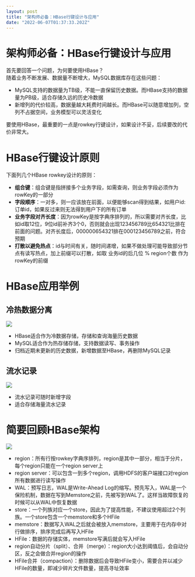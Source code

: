 ```yaml
---
layout: post
title: "架构师必备：HBase行键设计与应用"
date: "2022-06-07T01:37:33.202Z"
---
```

架构师必备：HBase行键设计与应用
==================

首先要回答一个问题，为何要使用HBase？  
随着业务不断发展、数据量不断增大，MySQL数据库存在这些问题：

*   MySQL支持的数据量为TB级，不能一直保留历史数据。而HBase支持的数据量为PB级，适合存储久远的历史冷数据
*   新增列的代价较高，数据量越大耗费时间越长。而HBase可以随意增加列，空列不占据空间，业务模型可以灵活变化

要使用HBase，最重要的一点是rowkey行键设计，如果设计不妥，后续要改的代价非常大。

HBase行键设计原则
===========

下面列几个HBase rowkey设计的原则：

*   **组合键**：组合键是指拼接多个业务字段，如需查询，则业务字段必须作为rowKey的一部分
*   **字段顺序**：一对多，则一应该放在前面，以便能够scan得到结果，如用户id:订单id，如果反过来则无法得到用户下的所有订单
*   **业务字段对齐长度**：因为rowKey是按字典序排列的，所以需要对齐长度，比如id取12位，9位id前补齐3个0，否则就会出现123456789比654321比排在前面的问题。对齐长度后，000000654321排在000123456789之前，符合预期
*   **打散以避免热点**：id与时间有关，随时间递增，如果不做处理可能导致部分节点有读写热点，加上前缀可以打散，如取 业务id的后几位 % region个数 作为rowKey的前缀

HBase应用举例
=========

冷热数据分离
------

![](https://img2022.cnblogs.com/blog/1247698/202206/1247698-20220605165652390-1880692877.png)

*   HBase适合作为冷数据存储，存储和查询海量历史数据
*   MySQL适合作为热存储存储，支持数据读写、事务操作
*   归档近期未更新的历史数据，新增数据至HBase，再删除MySQL记录

流水记录
----

![](https://img2022.cnblogs.com/blog/1247698/202206/1247698-20220605165736054-636060992.png)

*   流水记录可随时新增字段
*   适合存储海量流水记录

简要回顾HBase架构
===========

![](https://img2022.cnblogs.com/blog/1247698/202206/1247698-20220605180847970-1740963755.png)

*   region：所有行按rowkey字典序排列，region是其中一部分，相当于分片，每个region只能在一个region server上
*   region server：可以包含一到多个region，调用HDFS的客户端接口对region所有数据进行读写操作
*   WAL：预写日志，WAL是Write-Ahead Log的缩写。预先写入，WAL是一个保险机制，数据在写到Memstore之前，先被写到WAL了。这样当故障恢复的时候可以从WAL中恢复数据
*   store：一个列族对应一个store，因此为了提高性能，不建议使用超过2个列族。一个store包含一个memstore和多个HFile
*   memstore：数据写入WAL之后就会被放入memstore，主要用于在内存中对行做排序，排序完成后再写入HFile
*   HFile：数据的存储实体，memstore写满后就会写入HFile
*   region自动分片（split）、合并（merge）：region大小达到阈值后，会自动分区，反之会做合并region的操作
*   HFile合并（compaction）：删除数据后会导致HFile变小，需要合并以减少HFile的数量，即减少碎片文件数量，提高寻址效率